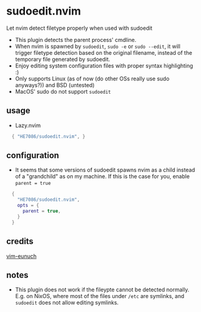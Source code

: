# sudoedit.nvim
Let nvim detect filetype properly when used with sudoedit

* This plugin detects the parent process' cmdline.
* When nvim is spawned by `sudoedit`, `sudo -e` or `sudo --edit`, it will trigger filetype detection based on the original filename, instead of the temporary file generated by sudoedit.
* Enjoy editing system configuration files with proper syntax highlighting :)
* Only supports Linux (as of now (do other OSs really use sudo anyways?)) and BSD (untested)
* MacOS' sudo do not support `sudoedit`

## usage
* Lazy.nvim
```lua
  { "HE7086/sudoedit.nvim", }
```

## configuration
* It seems that some versions of sudoedit spawns nvim as a child instead of a "grandchild" as on my machine. If this is the case for you, enable `parent = true`
```lua
  {
    "HE7086/sudoedit.nvim",
    opts = {
      parent = true,
    }
  }
```

## credits
[vim-eunuch](https://github.com/tpope/vim-eunuch)

## notes
* This plugin does not work if the fileypte cannot be detected normally. E.g. on NixOS, where most of the files under `/etc` are symlinks, and `sudoedit` does not allow editing symlinks.
